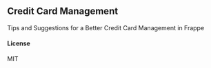 ## Credit Card Management

Tips and Suggestions for a Better Credit Card Management in Frappe

#### License

MIT